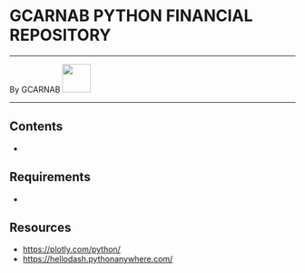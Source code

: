 # GCARNAB PYTHON FINANCIAL REPOSITORY
___

By GCARNAB <a href='https://github.com/gcarnab'> <img src='https://avatars.githubusercontent.com/u/15156604?v=4' width="50"/></a>
___

## Contents 

- 

## Requirements 

- 

## Resources 

- https://plotly.com/python/
- https://hellodash.pythonanywhere.com/


